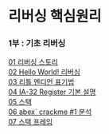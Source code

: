# 리버싱 핵심원리

### 1부 : 기초 리버싱

[01 리버싱 스토리](https://github.com/waeandway/TIL/blob/master/Reversing/ReversingCore/Chapter/%EA%B8%B0%EC%B4%88%EB%A6%AC%EB%B2%84%EC%8B%B1/01.md) <br>
[02 Hello World! 리버싱](https://github.com/waeandway/TIL/blob/master/Reversing/ReversingCore/Chapter/%EA%B8%B0%EC%B4%88%EB%A6%AC%EB%B2%84%EC%8B%B1/02.md) <br>
[03 리틀 엔디언 표기법](https://github.com/waeandway/TIL/blob/master/Reversing/ReversingCore/Chapter/%EA%B8%B0%EC%B4%88%EB%A6%AC%EB%B2%84%EC%8B%B1/03.md) <br>
[04 IA-32 Register 기본 설명](https://github.com/waeandway/TIL/blob/master/Reversing/ReversingCore/Chapter/%EA%B8%B0%EC%B4%88%EB%A6%AC%EB%B2%84%EC%8B%B1/04.md) <br>
[05 스택](https://github.com/waeandway/TIL/blob/master/Reversing/ReversingCore/Chapter/%EA%B8%B0%EC%B4%88%EB%A6%AC%EB%B2%84%EC%8B%B1/05.md) <br>
[06 abex` crackme #1 분석](https://github.com/waeandway/TIL/blob/master/Reversing/ReversingCore/Chapter/%EA%B8%B0%EC%B4%88%EB%A6%AC%EB%B2%84%EC%8B%B1/06.md) <br>
[07 스택 프레임](https://github.com/waeandway/TIL/blob/master/Reversing/ReversingCore/Chapter/%EA%B8%B0%EC%B4%88%EB%A6%AC%EB%B2%84%EC%8B%B1/07.md) <br>



